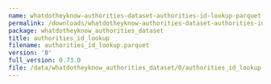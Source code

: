 ```yaml
---
name: whatdotheyknow-authorities-dataset-authorities-id-lookup-parquet
permalink: /downloads/whatdotheyknow-authorities-dataset-authorities-id-lookup-parquet/0
package: whatdotheyknow_authorities_dataset
title: authorities_id_lookup
filename: authorities_id_lookup.parquet
version: '0'
full_version: 0.73.0
file: /data/whatdotheyknow_authorities_dataset/0/authorities_id_lookup.parquet
---
```

